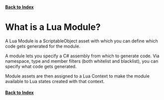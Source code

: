﻿#### [Back to Index](index.md)

# What is a Lua Module?

A Lua Module is a ScriptableObject asset with which you can define which code gets generated for the module.

A module lets you specify a C# assembly from which to generate code. Via namespace, type and member filters (both whitelist and blacklist), you can specify what code gets generated.

Module assets are then assigned to a Lua Context to make the module available to Lua states created with that context.

#### [Back to Index](index.md)

